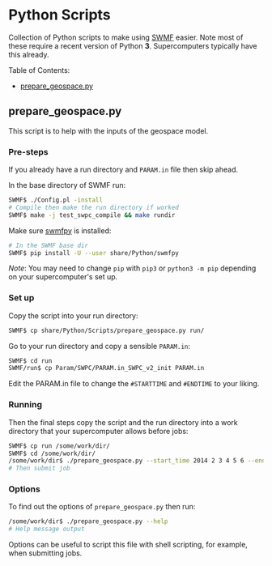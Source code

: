 Python Scripts
==============

Collection of Python scripts to make using [SWMF](https://gitlab.umich.edu/swmf_software/SWMF) easier. Note most of these require a recent version of Python __3__. Supercomputers typically have this already.

Table of Contents:

- [prepare_geospace.py](#prepare_geospace.py)

prepare_geospace.py
-------------------

This script is to help with the inputs of the geospace model.

### Pre-steps

If you already have a run directory and `PARAM.in` file then skip ahead.

In the base directory of SWMF run:

```bash
SWMF$ ./Config.pl -install
# Compile then make the run directory if worked
SWMF$ make -j test_swpc_compile && make rundir
```
Make sure [swmfpy](https://gitlab.umich.edu/swmf_software/swmfpy) is installed:

```bash
# In the SWMF base dir
SWMF$ pip install -U --user share/Python/swmfpy
```
*Note*: You may need to change `pip` with `pip3` or `python3 -m pip` depending on your supercomputer's set up.

### Set up


Copy the script into your run directory:

```bash
SWMF$ cp share/Python/Scripts/prepare_geospace.py run/
```

Go to your run directory and copy a sensible `PARAM.in`:

```bash
SWMF$ cd run
SWMF/run$ cp Param/SWPC/PARAM.in_SWPC_v2_init PARAM.in
```

Edit the PARAM.in file to change the `#STARTTIME` and `#ENDTIME` to your liking.

### Running

Then the final steps copy the script and the run directory into a work directory that your supercomputer allows before jobs:

```bash
SWMF$ cp run /some/work/dir/
SWMF$ cd /some/work/dir/
/some/work/dir$ ./prepare_geospace.py --start_time 2014 2 3 4 5 6 --end_time 2014 3 4 5 6 7
# Then submit job
```

### Options

To find out the options of `prepare_geospace.py` then run:

```bash
/some/work/dir$ ./prepare_geospace.py --help
# Help message output
```

Options can be useful to script this file with shell scripting, for example, when submitting jobs.
